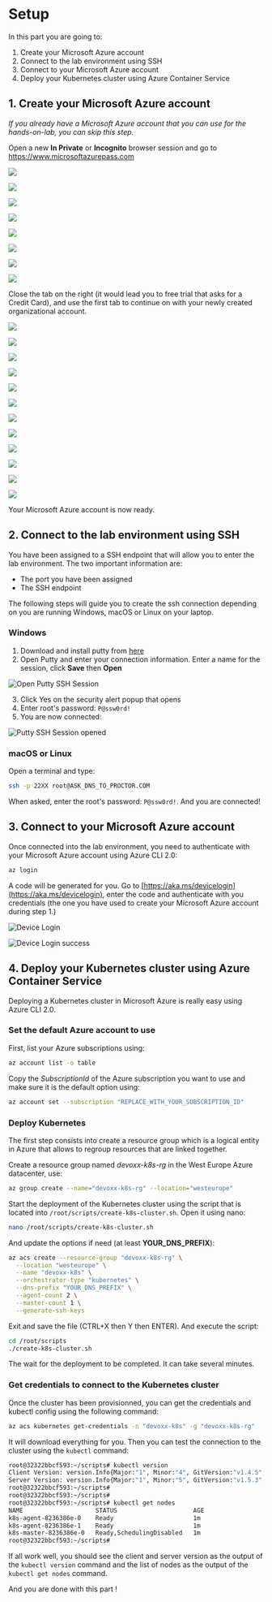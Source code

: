 # Setup

In this part you are going to:

1. Create your Microsoft Azure account
2. Connect to the lab environment using SSH
3. Connect to your Microsoft Azure account
4. Deploy your Kubernetes cluster using Azure Container Service

## 1. Create your Microsoft Azure account

*If you already have a Microsoft Azure account that you can use for the hands-on-lab, you can skip this step.*

Open a new **In Private** or **Incognito** browser session and go to <https://www.microsoftazurepass.com>

![](images/azurepassorg/1.png)

![](images/azurepassorg/2.png)

![](images/azurepassorg/3.png)

![](images/azurepassorg/4.png)

![](images/azurepassorg/5.png)

![](images/azurepassorg/6.png)

![](images/azurepassorg/7.png)

![](images/azurepassorg/8.png)

Close the tab on the right (it would lead you to free trial that asks for a Credit Card), 
and use the first tab to continue on with your newly created organizational account.

![](images/azurepassorg/9.png)

![](images/azurepassorg/10.png)

![](images/azurepassorg/11.png)

![](images/azurepassorg/12.png)

![](images/azurepassorg/13.png)

![](images/azurepassorg/14.png)

![](images/azurepassorg/15.png)

![](images/azurepassorg/16.png)

![](images/azurepassorg/17.png)

![](images/azurepassorg/18.png)

![](images/azurepassorg/19.png)

![](images/azurepassorg/20.png)

Your Microsoft Azure account is now ready.

## 2. Connect to the lab environment using SSH

You have been assigned to a SSH endpoint that will allow you to enter the lab environment. The two important information are:

- The port you have been assigned
- The SSH endpoint

The following steps will guide you to create the ssh connection depending on you are running Windows, macOS or Linux on your laptop.

### Windows

1. Download and install putty from [here](https://the.earth.li/~sgtatham/putty/latest/w32/putty-0.68-installer.msi)
2. Open Putty and enter your connection information. Enter a name for the session, click **Save** then **Open**

![Open Putty SSH Session](images/putty.png)


3. Click Yes on the security alert popup that opens
4. Enter root's password: `P@ssw0rd!`
5. You are now connected:

![Putty SSH Session opened](images/putty-ssh-session-opened.png)


### macOS or Linux

Open a terminal and type:

```bash
ssh -p 22XX root@ASK_DNS_TO_PROCTOR.COM
```

When asked, enter the root's password: `P@ssw0rd!`. And you are connected!

## 3. Connect to your Microsoft Azure account

Once connected into the lab environment, you need to authenticate with your Microsoft Azure account using Azure CLI 2.0:

```bash
az login
```

A code will be generated for you. Go to [https://aka.ms/devicelogin](https://aka.ms/devicelogin), enter the code and authenticate with you credentials (the one you have used to create your Microsoft Azure account during step 1.)

![Device Login](images/device-login.png)

![Device Login success](images/device-login-success.png)

## 4. Deploy your Kubernetes cluster using Azure Container Service

Deploying a Kubernetes cluster in Microsoft Azure is really easy using Azure CLI 2.0.

### Set the default Azure account to use

First, list your Azure subscriptions using:

```bash
az account list -o table
```

Copy the *SubscriptionId* of the Azure subscription you want to use and make sure it is the default option using:

```bash
az account set --subscription "REPLACE_WITH_YOUR_SUBSCRIPTION_ID"
```

### Deploy Kubernetes

The first step consists into create a resource group which is a logical entity in Azure that allows to regroup resources that are linked together.

Create a resource group named *devoxx-k8s-rg* in the West Europe Azure datacenter, use:

```bash
az group create --name="devoxx-k8s-rg" --location="westeurope"
```

Start the deployment of the Kubernetes cluster using the script that is located into `/root/scripts/create-k8s-cluster.sh`. Open it using nano:

```bash
nano /root/scripts/create-k8s-cluster.sh
```

And update the options if need (at least **YOUR_DNS_PREFIX**):

```bash
az acs create --resource-group "devoxx-k8s-rg" \
  --location "westeurope" \
  --name "devoxx-k8s" \
  --orchestrator-type "kubernetes" \
  --dns-prefix "YOUR_DNS_PREFIX" \
  --agent-count 2 \
  --master-count 1 \
  --generate-ssh-keys
```

Exit and save the file (CTRL+X then Y then ENTER). And execute the script:

```bash
cd /root/scripts
./create-k8s-cluster.sh
```

The wait for the deployment to be completed.
It can take several minutes.

### Get credentials to connect to the Kubernetes cluster

Once the cluster has been provisionned, you can get the credentials and kubectl config using the following command:

```bash
az acs kubernetes get-credentials -n "devoxx-k8s" -g "devoxx-k8s-rg"
```

It will download everything for you. Then you can test the connection to the cluster using the `kubectl` command:

```bash
root@32322bbcf593:~/scripts# kubectl version
Client Version: version.Info{Major:"1", Minor:"4", GitVersion:"v1.4.5", GitCommit:"5a0a696437ad35c133c0c8493f7e9d22b0f9b81b", GitTreeState:"clean", BuildDate:"2016-10-29T01:38:40Z", GoVersion:"go1.6.3", Compiler:"gc", Platform:"linux/amd64"}
Server Version: version.Info{Major:"1", Minor:"5", GitVersion:"v1.5.3", GitCommit:"029c3a408176b55c30846f0faedf56aae5992e9b", GitTreeState:"clean", BuildDate:"2017-02-15T06:34:56Z", GoVersion:"go1.7.4", Compiler:"gc", Platform:"linux/amd64"}
root@32322bbcf593:~/scripts#
root@32322bbcf593:~/scripts#
root@32322bbcf593:~/scripts# kubectl get nodes
NAME                    STATUS                     AGE
k8s-agent-8236386e-0    Ready                      1m
k8s-agent-8236386e-1    Ready                      1m
k8s-master-8236386e-0   Ready,SchedulingDisabled   1m
root@32322bbcf593:~/scripts#

```

If all work well, you should see the client and server version as the output of the `kubectl version` command and the list of nodes as the output of the `kubectl get nodes` command.

And you are done with this part !